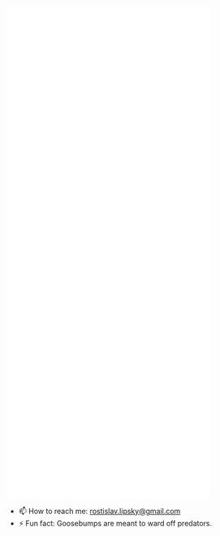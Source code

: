 <img align="center" src="/github-metrics.svg" alt="Metrics" width="400">
<img align="center" src="/metrics.plugin.habits.facts.svg" alt="Metrics" width="400">
<img align="center" src="/metrics.plugin.introduction.svg" alt="Metrics" width="400">
<img align="center" src="/metrics.terminal.svg" alt="Metrics" width="400">

- 📫 How to reach me: [rostislav.lipsky@gmail.com](mailto://rostislav.lipsky@gmail.com)
- ⚡ Fun fact: Goosebumps are meant to ward off predators.
